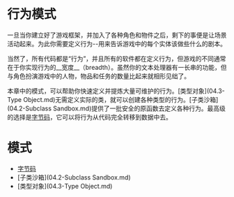 行为模式
============================

一旦当你建立好了游戏框架，并加入了各种角色和物件之后，剩下的事便是让场景活动起来。为此你需要定义行为--用来告诉游戏中的每个实体该做些什么的剧本。

当然了，所有代码都是“行为”，并且所有的软件都在定义行为，但游戏的不同通常在于你实现行为的__宽度__（breadth）。虽然你的文本处理器有一长串的功能，但与角色扮演游戏中的人物，物品和任务的数量比起来就相形见绌了。

本章中的模式，可以帮助你快速定义并提炼大量可维护的行为。[类型对象](04.3-Type Object.md)无需定义实际的类，就可以创建各种类型的行为。[子类沙箱](04.2-Subclass Sandbox.md)提供了一批安全的原函数去定义各种行为。最高级的选择是[字节码](04.1-Bytecode.md)，它可以将行为从代码完全转移到数据中去。

# 模式
- [字节码](04.1-Bytecode.md)
- [子类沙箱](04.2-Subclass Sandbox.md)
- [类型对象](04.3-Type Object.md)
